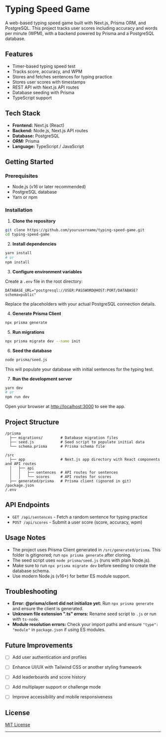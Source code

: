 # Typing Speed Game

A web-based typing speed game built with Next.js, Prisma ORM, and PostgreSQL. This project tracks user scores including accuracy and words per minute (WPM), with a backend powered by Prisma and a PostgreSQL database.


## Features

* Timer-based typing speed test
* Tracks score, accuracy, and WPM
* Stores and fetches sentences for typing practice
* Stores user scores with timestamps
* REST API with Next.js API routes
* Database seeding with Prisma
* TypeScript support


## Tech Stack

* **Frontend:** Next.js (React)
* **Backend:** Node.js, Next.js API routes
* **Database:** PostgreSQL
* **ORM:** Prisma
* **Language:** TypeScript / JavaScript


## Getting Started

### Prerequisites

* Node.js (v16 or later recommended)
* PostgreSQL database
* Yarn or npm

### Installation

1. **Clone the repository**

```bash
git clone https://github.com/yourusername/typing-speed-game.git
cd typing-speed-game
```

2. **Install dependencies**

```bash
yarn install
# or
npm install
```

3. **Configure environment variables**

Create a `.env` file in the root directory:

```env
DATABASE_URL="postgresql://USER:PASSWORD@HOST:PORT/DATABASE?schema=public"
```

Replace the placeholders with your actual PostgreSQL connection details.

4. **Generate Prisma Client**

```bash
npx prisma generate
```

5. **Run migrations**

```bash
npx prisma migrate dev --name init
```

6. **Seed the database**

```bash
node prisma/seed.js
```

This will populate your database with initial sentences for the typing test.

7. **Run the development server**

```bash
yarn dev
# or
npm run dev
```

Open your browser at [http://localhost:3000](http://localhost:3000) to see the app.


## Project Structure

```
/prisma
  ├── migrations/        # Database migration files
  ├── seed.js            # Seed script to populate initial data
  └── schema.prisma      # Prisma schema file

/src
  ├── app                # Next.js app directory with React components and API routes
  │   ├── api
  │   │   ├── sentences  # API routes for sentences
  │   │   └── scores     # API routes for scores
  ├── generated/prisma   # Prisma client (ignored in git)
/package.json
/.env
```


## API Endpoints

* `GET /api/sentences` - Fetch a random sentence for typing practice
* `POST /api/scores` - Submit a user score (score, accuracy, wpm)


## Usage Notes

* The project uses Prisma Client generated in `/src/generated/prisma`. This folder is gitignored; run `npx prisma generate` after cloning.
* The seed script uses `node prisma/seed.js` (runs with plain Node.js).
* Make sure to run `npx prisma migrate dev` before seeding to create the database schema.
* Use modern Node.js (v16+) for better ES module support.


## Troubleshooting

* **Error: @prisma/client did not initialize yet:** Run `npx prisma generate` and ensure the client is generated.
* **Unknown file extension ".ts" errors:** Rename seed script to `.js` or run with `ts-node`.
* **Module resolution errors:** Check your import paths and ensure `"type": "module"` in `package.json` if using ES modules.


## Future Improvements
- [ ] Add user authentication and profiles
- [ ] Enhance UI/UX with Tailwind CSS or another styling framework
- [ ] Add leaderboards and score history
- [ ] Add multiplayer support or challenge mode
- [ ] Improve accessibility and mobile responsiveness


## License

[MIT License](LICENSE)

---

